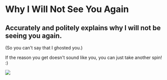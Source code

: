 # Why I Will Not See You Again

## Accurately and politely explains why I will not be seeing you again.

(So you can't say that I ghosted you.)

If the reason you get doesn't sound like you, you can just take another spin! :)

![](https://media.giphy.com/media/l0HlJzEt0SMAGwNO0/giphy.gif)
